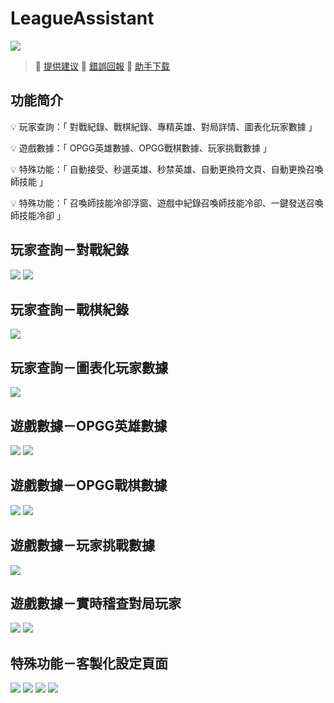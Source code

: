 # LeagueAssistant

<img src="site/assets/img/banner.png" /> 

> 🫰 [提供建议](https://discord.com/channels/1062726976370126968/1064135225787035648)
🚨 [錯誤回報](https://discord.com/channels/1062726976370126968/1064135225787035648)
🚩 [助手下载](https://www.leefuuchang.in/projects/LeagueAssistant/Download/Setup)

## 功能简介

💡	玩家查詢：「 對戰紀錄、戰棋紀錄、專精英雄、對局詳情、圖表化玩家數據 」

💡 	遊戲數據：「 OPGG英雄數據、OPGG戰棋數據、玩家挑戰數據 」

💡 	特殊功能：「 自動接受、秒選英雄、秒禁英雄、自動更換符文頁、自動更換召喚師技能 」

💡 	特殊功能：「 召喚師技能冷卻浮窗、遊戲中紀錄召喚師技能冷卻、一鍵發送召喚師技能冷卻 」


## 玩家查詢－對戰紀錄
<img src="screenshots/1.png" />
<img src="screenshots/2.png" />

## 玩家查詢－戰棋紀錄
<img src="screenshots/3.png" />

## 玩家查詢－圖表化玩家數據
<img src="screenshots/4.png" />

## 遊戲數據－OPGG英雄數據
<img src="screenshots/5.png" />
<img src="screenshots/6.png" />

## 遊戲數據－OPGG戰棋數據
<img src="screenshots/7.png" />
<img src="screenshots/8.png" />

## 遊戲數據－玩家挑戰數據
<img src="screenshots/9.png" />

## 遊戲數據－實時稽查對局玩家
<img src="screenshots/14.png" />
<img src="screenshots/15.png" />

## 特殊功能－客製化設定頁面
<img src="screenshots/10.png" /> 
<img src="screenshots/11.png" /> 
<img src="screenshots/12.png" /> 
<img src="screenshots/13.png" /> 

